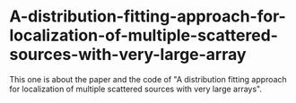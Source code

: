 # A-distribution-fitting-approach-for-localization-of-multiple-scattered-sources-with-very-large-array
This one is about the paper and the code of "A distribution fitting approach for localization of multiple scattered sources with very large arrays".
